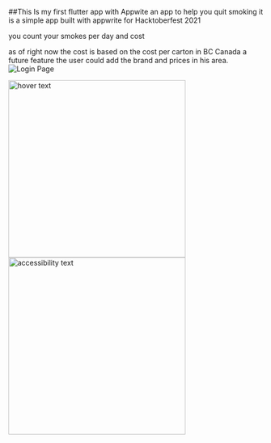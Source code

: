 ##This Is my first flutter app with Appwite
an app to help you quit smoking 
it is a simple app built with appwrite for Hacktoberfest 2021

you count your smokes per day 
and cost 

as of right now the cost is based on the cost per carton in BC Canada a future feature the user could add the brand and prices in his area.
![Login Page](flutter_appwrite_1/images/login.png)


  <img src="https://images/login.png" width="350" title="hover text">
  <img src="https://flutter_appwrite_1/images/signin.png" width="350" alt="accessibility text">
